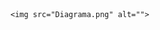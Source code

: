 <!DOCTYPE html>
<html lang="en">
<head>
    <meta charset="UTF-8">
    <meta name="viewport" content="width=device-width, initial-scale=1.0">
    <title>DIAGRAMA ENTREGA 1 TORNEO FUTBOL</title>
</head>
<body>
    
    <img src="Diagrama.png" alt="">
</body>
</html>
